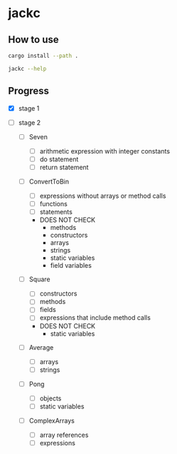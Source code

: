 # jackc

## How to use

```bash
cargo install --path .
```

```bash
jackc --help
```

## Progress

- [x] stage 1

- [ ] stage 2

  - [ ] Seven
    - [ ] arithmetic expression with integer constants
    - [ ] do statement
    - [ ] return statement

  - [ ] ConvertToBin
    - [ ] expressions without arrays or method calls
    - [ ] functions
    - [ ] statements
    - DOES NOT CHECK
      - methods
      - constructors
      - arrays
      - strings
      - static variables
      - field variables

  - [ ] Square
    - [ ] constructors
    - [ ] methods
    - [ ] fields
    - [ ] expressions that include method calls
    - DOES NOT CHECK
      - static variables

  - [ ] Average
    - [ ] arrays
    - [ ] strings

  - [ ] Pong
    - [ ] objects
    - [ ] static variables

  - [ ] ComplexArrays
    - [ ] array references
    - [ ] expressions

